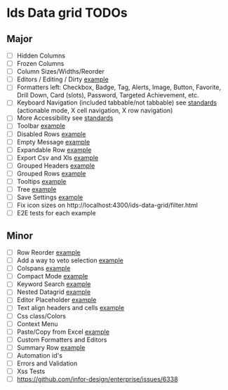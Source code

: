 # Ids Data grid TODOs

## Major

- [ ] Hidden Columns
- [ ] Frozen Columns
- [ ] Column Sizes/Widths/Reorder
- [ ] Editors / Editing / Dirty [example](https://www.w3.org/TR/wai-aria-practices/examples/grid/dataGrids.html)
- [ ] Formatters left: Checkbox, Badge, Tag, Alerts, Image, Button, Favorite, Drill Down, Card (slots), Password, Targeted Achievement, etc.
- [ ] Keyboard Navigation (included tabbable/not tabbable) see [standards](https://www.w3.org/TR/wai-aria-practices/#keyboard-interaction-for-layout-grids) (actionable mode, X cell navigation, X row navigation)
- [ ] More Accessibility see [standards](https://design.infor.com/code/ids-enterprise/latest/listview#accessibility)
- [ ] Toolbar [example](https://main-enterprise.demo.design.infor.com/components/datagrid/example-custom-toolbar.html)
- [ ] Disabled Rows [example](https://main-enterprise.demo.design.infor.com/components/datagrid/example-disabled-rows.html)
- [ ] Empty Message [example](https://main-enterprise.demo.design.infor.com/components/datagrid/example-empty-message.html)
- [ ] Expandable Row [example](https://main-enterprise.demo.design.infor.com/components/datagrid/example-expandable-row.html)
- [ ] Export Csv and Xls [example](https://main-enterprise.demo.design.infor.com/components/datagrid/example-export-from-button.html)
- [ ] Grouped Headers [example](https://main-enterprise.demo.design.infor.com/components/datagrid/example-grouped-headers.html)
- [ ] Grouped Rows [example](https://main-enterprise.demo.design.infor.com/components/datagrid/example-grouping-filter.html)
- [ ] Tooltips [example](https://main-enterprise.demo.design.infor.com/components/datagrid/tooltips.html)
- [ ] Tree [example](https://main-enterprise.demo.design.infor.com/components/datagrid/example-tree.html)
- [ ] Save Settings [example](https://main-enterprise.demo.design.infor.com/components/datagrid/test-save-settings.html)
- [ ] Fix icon sizes on http://localhost:4300/ids-data-grid/filter.html
- [ ] E2E tests for each example

## Minor

- [ ] Row Reorder [example](https://main-enterprise.demo.design.infor.com/components/datagrid/example-row-reorder.html)
- [ ] Add a way to veto selection [example](https://main-enterprise.demo.design.infor.com/components/datagrid/example-beforeselect-veto.html)
- [ ] Colspans [example](https://main-enterprise.demo.design.infor.com/components/datagrid/example-colspan.html)
- [ ] Compact Mode [example](https://main-enterprise.demo.design.infor.com/components/datagrid/example-compact-mode.html)
- [ ] Keyword Search [example](https://main-enterprise.demo.design.infor.com/components/datagrid/example-keyword-search.html)
- [ ] Nested Datagrid [example](https://main-enterprise.demo.design.infor.com/components/datagrid/example-nested-grids.html)
- [ ] Editor Placeholder [example](https://main-enterprise.demo.design.infor.com/components/datagrid/example-placeholder.html)
- [ ] Text align headers and cells [example](https://main-enterprise.demo.design.infor.com/components/datagrid/test-alerts-right-align.html)
- [ ] Css class/Colors
- [ ] Context Menu
- [ ] Paste/Copy from Excel [example](https://main-enterprise.demo.design.infor.com/components/datagrid/test-copy-paste-from-excel.html)
- [ ] Custom Formatters and Editors
- [ ] Summary Row [example](https://main-enterprise.demo.design.infor.com/components/datagrid/test-summary-row-pager.html)
- [ ] Automation id's
- [ ] Errors and Validation
- [ ] Xss Tests
- [ ] https://github.com/infor-design/enterprise/issues/6338
